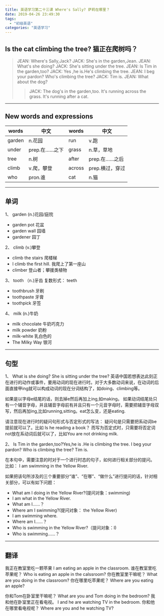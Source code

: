 ```yaml
---
title: 英语学习第二十三课 Where's Sally? 萨莉在哪里？
date: 2019-04-26 23:49:30
tags: 
  - "初级英语"
categories: "英语学习"
---
```

## Is the cat climbing the tree? 猫正在爬树吗？

> JEAN: Where's Sally,Jack?
> JACK: She's in the garden,Jean.
> JEAN: What's she doing?
> JACK: She's sitting under the tree.
> JEAN: Is Tim in the garden,too?
> JACK: Yes ,he is.He's climbing the tree.
> JEAN: I beg your pardon? Who's climbing the tree?
> JACK: Tim is.
> JEAN: What about the dog?
>> JACK: The dog's in the garden,too.
>> It's running across the grass.
>> It's running after a cat.
---

## New words and expressions

words | 中文 | words | 中文
--- | --- | --- | ---
garden | n.花园 | run | v.跑
under | prep.在……之下 | grass | n.草，草地
tree | n.树 | after | prep.在……之后
climb | v.爬，攀登 | across | prep.横过，穿过 
who | pron.谁 | cat | n.猫

--- 

## 单词 

1、 garden (n.)花园/庭院

- garden pot 花盆
- garden wall 园墙
- gardener 园丁

2、 climb (v.)攀登

- climb the stairs 爬楼梯
- I climb the first hill. 我爬上了第一座山
- climber 登山者；攀援类植物

3、 tooth （n.)牙齿 复数形式： teeth

- toothbrush 牙刷
- toothpaste 牙膏
- toothpick 牙签

4、 milk (n.)牛奶

- milk chocolate 牛奶巧克力
- milk powder 奶粉
- milk-white 乳白色的
- The Milky Way 银河

---

## 句型

1、 What is she doing? She is sitting under the tree?
英语中国若想表达此刻正在进行的动作或事件，要用动词的现在进行时。对于大多数动词来说，在动词的后面直接甲ing就可以构成动词的现在分词结构了，如doing、climbing等。

如果是以字母e结尾的话，则去掉e然后再加上ing,如making。
如果动词结尾处只有一个辅音字母，并且辅音字母前有并且只有一个元音字母时，需要把辅音字母双写，然后再加ing,比如running,sitting。eat怎么变，还是eating.

请注意现在进行时的疑问句形式与否定形式的写法： 疑问句是只需要把系动词be提前就可以了。比如 Is he reading a book？ 而写为否定式时，只需要将否定词not放在系动词后就可以了，比如You are not drinking milk.

2、 Is Tim in the garden,too?Yes,he is .He is climbing the tree. I beg your pardon? Who is climbing the tree? Tim is.

在本句中，需要注意的时对于一个进行时态的句子，如何进行相关部分的提问。
比如： I am swimming in the Yellow River.

如果把该句所涉及的三个重要部分“谁”、“在哪”、“做什么”进行提问的话，针对相关部分，可以有如下问题：

- What am I doing in the Yellow River?(提问对象：swimming)
 - I am what in the Yellow River.
 - What am I……？
- Where am I swimming?(提问对象： the Yellow River)
 - I am swimming where.
 - Where am I……？
- Who is swimming in the Yellow River?（提问对象：I)
 - Who is swimming……？

---

## 翻译
我正在教室里吃一颗苹果
I am eating an apple in the classroom.
谁在教室里吃苹果呢？
Who is eating an apple in the calssroom?
你在教室里干嘛呢？
What are you doing in the classroom?
你在哪里吃苹果呢？
Where are you eating an apple?

你和Tom在卧室里干嘛呢？
What are you and Tom doing in the bedroom?
我和他在卧室里正在看电视。
I and he are watching TV in the bedroom.
你和他在哪里看电视呢？
Where are you and he watching TV?






